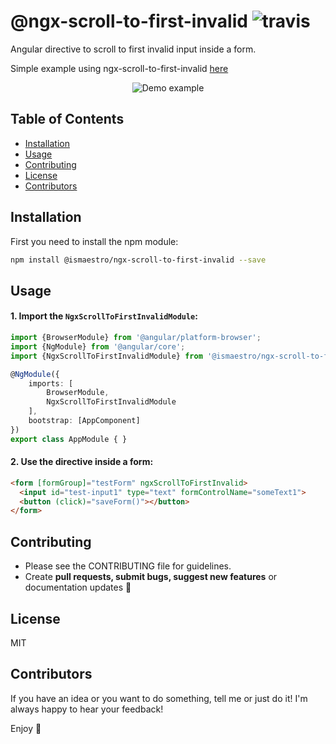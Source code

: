 # @ngx-scroll-to-first-invalid ![travis](https://travis-ci.org/Ismaestro/ngx-scroll-to-first-invalid.svg?branch=master)

Angular directive to scroll to first invalid input inside a form.

Simple example using ngx-scroll-to-first-invalid [here](https://ismaestro.github.io/ngx-scroll-to-first-invalid)

<p align="center">
  <img src="https://media.giphy.com/media/yNi7F2K2L2nRTiD4O2/giphy.gif" alt="Demo example"/>
</p>

## Table of Contents
* [Installation](#installation)
* [Usage](#usage)
* [Contributing](#contributing)
* [License](#license)
* [Contributors](#contributors)

## Installation

First you need to install the npm module:

```sh
npm install @ismaestro/ngx-scroll-to-first-invalid --save
```

## Usage

#### 1. Import the `NgxScrollToFirstInvalidModule`:

```ts
import {BrowserModule} from '@angular/platform-browser';
import {NgModule} from '@angular/core';
import {NgxScrollToFirstInvalidModule} from '@ismaestro/ngx-scroll-to-first-invalid';

@NgModule({
    imports: [
        BrowserModule,
        NgxScrollToFirstInvalidModule
    ],
    bootstrap: [AppComponent]
})
export class AppModule { }
```

#### 2. Use the directive inside a form:

```html
<form [formGroup]="testForm" ngxScrollToFirstInvalid>
  <input id="test-input1" type="text" formControlName="someText1">
  <button (click)="saveForm()"></button>
</form>
```

## Contributing

- Please see the CONTRIBUTING file for guidelines.
- Create **pull requests, submit bugs, suggest new features** or documentation updates :wrench:

## License

MIT

## Contributors

If you have an idea or you want to do something, tell me or just do it!
I'm always happy to hear your feedback!

Enjoy :metal:
